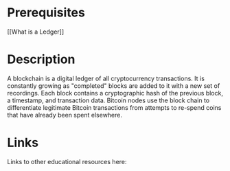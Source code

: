 # Prerequisites
[[What is a Ledger]]

# Description
A blockchain is a digital ledger of all cryptocurrency transactions. It is constantly growing as "completed" blocks are added to it with a new set of recordings. Each block contains a cryptographic hash of the previous block, a timestamp, and transaction data. Bitcoin nodes use the block chain to differentiate legitimate Bitcoin transactions from attempts to re-spend coins that have already been spent elsewhere.

# Links
Links to other educational resources here: